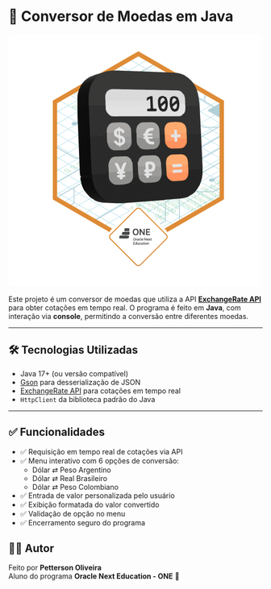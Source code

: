 # 💱 Conversor de Moedas em Java

![Badge do Challenge - Alura](https://github.com/PettersonnOliveira/conversor-de-moedas-java/blob/main/Badge-Conversor.png?raw=true)

Este projeto é um conversor de moedas que utiliza a API **[ExchangeRate API](https://www.exchangerate-api.com/)** para obter cotações em tempo real. O programa é feito em **Java**, com interação via **console**, permitindo a conversão entre diferentes moedas.

---

## 🛠 Tecnologias Utilizadas

- Java 17+ (ou versão compatível)
- [Gson](https://github.com/google/gson) para desserialização de JSON
- [ExchangeRate API](https://www.exchangerate-api.com/) para cotações em tempo real
- `HttpClient` da biblioteca padrão do Java

---
## ✅ Funcionalidades

- ✅ Requisição em tempo real de cotações via API
- ✅ Menu interativo com 6 opções de conversão:
  - Dólar ⇄ Peso Argentino
  - Dólar ⇄ Real Brasileiro
  - Dólar ⇄ Peso Colombiano
- ✅ Entrada de valor personalizada pelo usuário
- ✅ Exibição formatada do valor convertido
- ✅ Validação de opção no menu
- ✅ Encerramento seguro do programa

## 👨‍💻 Autor

Feito por **Petterson Oliveira**  
Aluno do programa **Oracle Next Education - ONE** 🚀  
